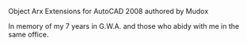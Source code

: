 Object Arx Extensions for AutoCAD 2008 authored by Mudox

In memory of my 7 years in G.W.A. and those who abidy with me in the same office.
